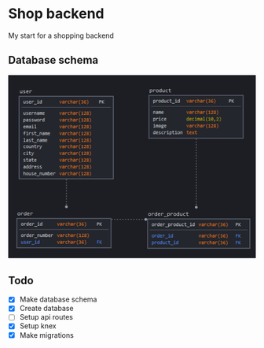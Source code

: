 # Shop backend

My start for a shopping backend

## Database schema
![Database schema](dbschema.png)

## Todo

* [x] Make database schema
* [x] Create database
* [ ] Setup api routes
* [x] Setup knex
 * [x] Make migrations
